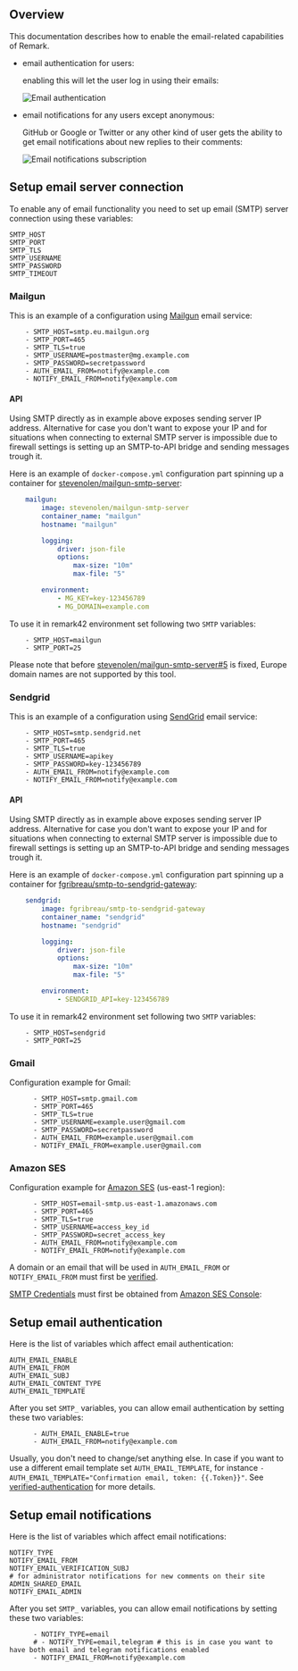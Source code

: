 ## Overview

This documentation describes how to enable the email-related capabilities of Remark.

- email authentication for users:

    enabling this will let the user log in using their emails:

    ![Email authentication](/docs/images/email_auth.png?raw=true)

- email notifications for any users except anonymous:

    GitHub or Google or Twitter or any other kind of user gets the ability to get email notifications about new replies to their comments:

    ![Email notifications subscription](/docs/images/email_notifications.png?raw=true)

## Setup email server connection

To enable any of email functionality you need to set up email (SMTP) server connection using these variables:

```
SMTP_HOST
SMTP_PORT
SMTP_TLS
SMTP_USERNAME
SMTP_PASSWORD
SMTP_TIMEOUT
```

### Mailgun

This is an example of a configuration using [Mailgun](https://www.mailgun.com/) email service:

```
    - SMTP_HOST=smtp.eu.mailgun.org
    - SMTP_PORT=465
    - SMTP_TLS=true
    - SMTP_USERNAME=postmaster@mg.example.com
    - SMTP_PASSWORD=secretpassword
    - AUTH_EMAIL_FROM=notify@example.com
    - NOTIFY_EMAIL_FROM=notify@example.com
```

#### API

Using SMTP directly as in example above exposes sending server IP address. Alternative
for case you don't want to expose your IP and for situations when connecting to external SMTP
server is impossible due to firewall settings is setting up an SMTP-to-API bridge and sending
messages trough it.

Here is an example of `docker-compose.yml` configuration part spinning up a container for
[stevenolen/mailgun-smtp-server](https://hub.docker.com/r/stevenolen/mailgun-smtp-server):
```yaml
    mailgun:
        image: stevenolen/mailgun-smtp-server
        container_name: "mailgun"
        hostname: "mailgun"

        logging:
            driver: json-file
            options:
                max-size: "10m"
                max-file: "5"

        environment:
            - MG_KEY=key-123456789
            - MG_DOMAIN=example.com
```

To use it in remark42 environment set following two `SMTP` variables:

```
    - SMTP_HOST=mailgun
    - SMTP_PORT=25
```

Please note that before
[stevenolen/mailgun-smtp-server#5](https://github.com/stevenolen/mailgun-smtp-server/issues/5)
is fixed, Europe domain names are not supported by this tool.

### Sendgrid

This is an example of a configuration using [SendGrid](https://sendgrid.com/) email service:

```
    - SMTP_HOST=smtp.sendgrid.net
    - SMTP_PORT=465
    - SMTP_TLS=true
    - SMTP_USERNAME=apikey
    - SMTP_PASSWORD=key-123456789
    - AUTH_EMAIL_FROM=notify@example.com
    - NOTIFY_EMAIL_FROM=notify@example.com
```

#### API

Using SMTP directly as in example above exposes sending server IP address. Alternative
for case you don't want to expose your IP and for situations when connecting to external SMTP
server is impossible due to firewall settings is setting up an SMTP-to-API bridge and sending
messages trough it.

Here is an example of `docker-compose.yml` configuration part spinning up a container for
[fgribreau/smtp-to-sendgrid-gateway](https://hub.docker.com/r/fgribreau/smtp-to-sendgrid-gateway):
```yaml
    sendgrid:
        image: fgribreau/smtp-to-sendgrid-gateway
        container_name: "sendgrid"
        hostname: "sendgrid"

        logging:
            driver: json-file
            options:
                max-size: "10m"
                max-file: "5"

        environment:
            - SENDGRID_API=key-123456789
```

To use it in remark42 environment set following two `SMTP` variables:

```
    - SMTP_HOST=sendgrid
    - SMTP_PORT=25
```

### Gmail

Configuration example for Gmail:

```
      - SMTP_HOST=smtp.gmail.com
      - SMTP_PORT=465
      - SMTP_TLS=true
      - SMTP_USERNAME=example.user@gmail.com
      - SMTP_PASSWORD=secretpassword
      - AUTH_EMAIL_FROM=example.user@gmail.com
      - NOTIFY_EMAIL_FROM=example.user@gmail.com
```

### Amazon SES

Configuration example for [Amazon SES](https://aws.amazon.com/ses/) (us-east-1 region):
```
      - SMTP_HOST=email-smtp.us-east-1.amazonaws.com
      - SMTP_PORT=465
      - SMTP_TLS=true
      - SMTP_USERNAME=access_key_id
      - SMTP_PASSWORD=secret_access_key
      - AUTH_EMAIL_FROM=notify@example.com
      - NOTIFY_EMAIL_FROM=notify@example.com
```

A domain or an email that will be used in `AUTH_EMAIL_FROM` or `NOTIFY_EMAIL_FROM` must first be [verified](https://docs.aws.amazon.com/ses/latest/DeveloperGuide/verify-domain-procedure.html).

[SMTP Credentials](https://docs.aws.amazon.com/ses/latest/DeveloperGuide/smtp-credentials.html) must first be obtained from [Amazon SES Console](https://console.aws.amazon.com/ses/home?region=us-east-1#smtp-settings:):

## Setup email authentication

Here is the list of variables which affect email authentication:

```
AUTH_EMAIL_ENABLE
AUTH_EMAIL_FROM
AUTH_EMAIL_SUBJ
AUTH_EMAIL_CONTENT_TYPE
AUTH_EMAIL_TEMPLATE
```

After you set `SMTP_` variables, you can allow email authentication by setting these two variables:

```
      - AUTH_EMAIL_ENABLE=true
      - AUTH_EMAIL_FROM=notify@example.com
```


Usually, you don't need to change/set anything else. In case if you want to use a different email template set `AUTH_EMAIL_TEMPLATE`, for instance
`- AUTH_EMAIL_TEMPLATE="Confirmation email, token: {{.Token}}"`. See [verified-authentication](https://github.com/go-pkgz/auth#verified-authentication) for more details.

## Setup email notifications

Here is the list of variables which affect email notifications:

```
NOTIFY_TYPE
NOTIFY_EMAIL_FROM
NOTIFY_EMAIL_VERIFICATION_SUBJ
# for administrator notifications for new comments on their site
ADMIN_SHARED_EMAIL
NOTIFY_EMAIL_ADMIN
```

After you set `SMTP_` variables, you can allow email notifications by setting these two variables:

```
      - NOTIFY_TYPE=email
      # - NOTIFY_TYPE=email,telegram # this is in case you want to have both email and telegram notifications enabled
      - NOTIFY_EMAIL_FROM=notify@example.com
```
